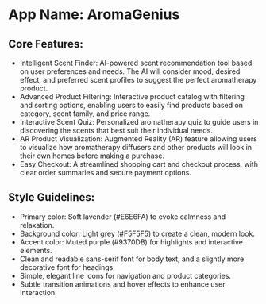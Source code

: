 # **App Name**: AromaGenius

## Core Features:

- Intelligent Scent Finder: AI-powered scent recommendation tool based on user preferences and needs. The AI will consider mood, desired effect, and preferred scent profiles to suggest the perfect aromatherapy product.
- Advanced Product Filtering: Interactive product catalog with filtering and sorting options, enabling users to easily find products based on category, scent family, and price range.
- Interactive Scent Quiz: Personalized aromatherapy quiz to guide users in discovering the scents that best suit their individual needs.
- AR Product Visualization: Augmented Reality (AR) feature allowing users to visualize how aromatherapy diffusers and other products will look in their own homes before making a purchase.
- Easy Checkout: A streamlined shopping cart and checkout process, with clear order summaries and secure payment options.

## Style Guidelines:

- Primary color: Soft lavender (#E6E6FA) to evoke calmness and relaxation.
- Background color: Light grey (#F5F5F5) to create a clean, modern look.
- Accent color: Muted purple (#9370DB) for highlights and interactive elements.
- Clean and readable sans-serif font for body text, and a slightly more decorative font for headings.
- Simple, elegant line icons for navigation and product categories.
- Subtle transition animations and hover effects to enhance user interaction.